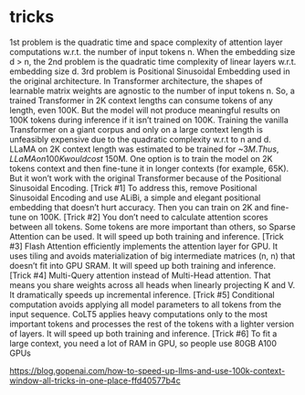 
# tricks

1st problem is the quadratic time and space complexity of attention layer computations w.r.t. the number of input tokens n.
When the embedding size d > n, the 2nd problem is the quadratic time complexity of linear layers w.r.t. embedding size d.
3rd problem is Positional Sinusoidal Embedding used in the original architecture.
In Transformer architecture, the shapes of learnable matrix weights are agnostic to the number of input tokens n.
So, a trained Transformer in 2K context lengths can consume tokens of any length, even 100K. But the model will not produce meaningful results on 100K tokens during inference if it isn’t trained on 100K.
Training the vanilla Transformer on a giant corpus and only on a large context length is unfeasibly expensive due to the quadratic complexity w.r.t to n and d. LLaMA on 2K context length was estimated to be trained for ~$3M. Thus, LLaMA on 100K would cost ~$150M.
One option is to train the model on 2K tokens context and then fine-tune it in longer contexts (for example, 65K). But it won’t work with the original Transformer because of the Positional Sinusoidal Encoding.
[Trick #1] To address this, remove Positional Sinusoidal Encoding and use ALiBi, a simple and elegant positional embedding that doesn’t hurt accuracy. Then you can train on 2K and fine-tune on 100K.
[Trick #2] You don’t need to calculate attention scores between all tokens. Some tokens are more important than others, so Sparse Attention can be used. It will speed up both training and inference.
[Trick #3] Flash Attention efficiently implements the attention layer for GPU. It uses tiling and avoids materialization of big intermediate matrices (n, n) that doesn’t fit into GPU SRAM. It will speed up both training and inference.
[Trick #4] Multi-Query attention instead of Multi-Head attention. That means you share weights across all heads when linearly projecting K and V. It dramatically speeds up incremental inference.
[Trick #5] Conditional computation avoids applying all model parameters to all tokens from the input sequence. CoLT5 applies heavy computations only to the most important tokens and processes the rest of the tokens with a lighter version of layers. It will speed up both training and inference.
[Trick #6] To fit a large context, you need a lot of RAM in GPU, so people use 80GB A100 GPUs

https://blog.gopenai.com/how-to-speed-up-llms-and-use-100k-context-window-all-tricks-in-one-place-ffd40577b4c
